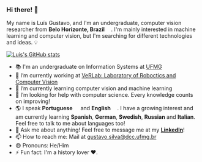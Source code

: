 ### Hi there! 👋

My name is Luís Gustavo, and I'm an undergraduate, computer vision researcher from <b>Belo Horizonte, Brazil</b> <img src="https://image.flaticon.com/icons/svg/197/197386.svg" width="13"/>. I'm mainly interested in machine learning and computer vision, but I'm searching for different technologies and ideas. 💡

[![Luís's GitHub stats](https://github-readme-stats.vercel.app/api?username=lgstvo&theme=solarized-dark&show_icons=true)](https://github.com/lgstvo)

- 📚 I'm an undergraduate on Information Systems at <a href="https://ufmg.br/" target="_blank">UFMG</a>
- 🔭 I’m currently working at <a href="https://www.verlab.dcc.ufmg.br/" target="_blank"> VeRLab: Laboratory of Roboctics and Computer Vision</a>
- 🌱 I’m currently learning computer vision and machine learning
- 🤔 I’m looking for help with computer science. Every knowledge counts on improving!
- 🌎 I speak <b>Portuguese</b> <img src="https://image.flaticon.com/icons/svg/197/197386.svg" width="13"/> and <b>English</b> <img src="https://www.svgrepo.com/show/110211/united-kingdom.svg" width="13"/>. I have a growing interest and am currently learning <b>Spanish</b>, <b>German</b>, <b>Swedish</b>, <b>Russian</b> and <b>Italian</b>. Feel free to talk to me about languages too!
- 💬 Ask me about anything! Feel free to message me at my <b><a href="https://www.linkedin.com/in/lgstvo/" target="_blank">LinkedIn</a></b>!
- 📫 How to reach me: Mail at <a href="mailto:gustavo.silva@dcc.ufmg.br" target="_blank">gustavo.silva@dcc.ufmg.br</a>
- 😄 Pronouns: He/Him
- ⚡ Fun fact: I'm a history lover ❤.
